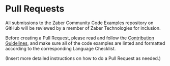 # Pull Requests
All submissions to the Zaber Community Code Examples repository on GitHub will be reviewed by a member
of Zaber Technologies for inclusion.

Before creating a Pull Request, please read and follow
the [Contribution Guidelines](CONTRIBUTING.md), and make sure all of the code examples are
linted and formatted according to the corresponding Language Checklist.

(Insert more detailed instructions on how to do a Pull Request as needed.)
